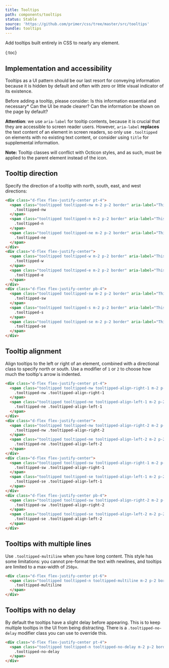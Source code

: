 ```yaml
---
title: Tooltips
path: components/tooltips
status: Stable
source: 'https://github.com/primer/css/tree/master/src/tooltips'
bundle: tooltips
---
```



Add tooltips built entirely in CSS to nearly any element.

{:toc}

## Implementation and accessibility

Tooltips as a UI pattern should be our last resort for conveying information because it is hidden by default and often with zero or little visual indicator of its existence.

Before adding a tooltip, please consider: Is this information essential and necessary* Can the UI be made clearer? Can the information be shown on the page by default?

**Attention**: we use `aria-label` for tooltip contents, because it is crucial that they are accessible to screen reader users. However, `aria-label` **replaces** the text content of an element in screen readers, so only use `.tooltipped` on elements with no existing text content, or consider using `title` for supplemental information.

**Note:** Tooltip classes will conflict with Octicon styles, and as such, must be applied to the parent element instead of the icon.

## Tooltip direction
Specify the direction of a tooltip with north, south, east, and west directions:

```html
<div class="d-flex flex-justify-center pt-4">
  <span class="tooltipped tooltipped-nw m-2 p-2 border" aria-label="This is the tooltip on the North West side.">
    .tooltipped-nw
  </span>
  <span class="tooltipped tooltipped-n m-2 p-2 border" aria-label="This is the tooltip on the North side.">
    .tooltipped-n
  </span>
  <span class="tooltipped tooltipped-ne m-2 p-2 border" aria-label="This is the tooltip on the North East side.">
    .tooltipped-ne
  </span>
</div>
<div class="d-flex flex-justify-center">
  <span class="tooltipped tooltipped-w m-2 p-2 border" aria-label="This is the tooltip on the West side.">
    .tooltipped-w
  </span>
  <span class="tooltipped tooltipped-e m-2 p-2 border" aria-label="This is the tooltip on the East side.">
    .tooltipped-e
  </span>
</div>
<div class="d-flex flex-justify-center pb-4">
  <span class="tooltipped tooltipped-sw m-2 p-2 border" aria-label="This is the tooltip on the South West side.">
    .tooltipped-sw
  </span>
  <span class="tooltipped tooltipped-s m-2 p-2 border" aria-label="This is the tooltip on the South side.">
    .tooltipped-s
  </span>
  <span class="tooltipped tooltipped-se m-2 p-2 border" aria-label="This is the tooltip on the South East side.">
    .tooltipped-se
  </span>
</div>
```

## Tooltip alignment
Align tooltips to the left or right of an element, combined with a directional class to specify north or south. Use a modifier of `1` or `2` to choose how much the tooltip's arrow is indented.

```html
<div class="d-flex flex-justify-center pt-4">
  <span class="tooltipped tooltipped-nw tooltipped-align-right-1 m-2 p-2 border" aria-label="Tooltipped NW and aligned right.">
    .tooltipped-nw .tooltipped-align-right-1
  </span>
  <span class="tooltipped tooltipped-ne tooltipped-align-left-1 m-2 p-2 border" aria-label="Tooltipped NE and aligned left.">
    .tooltipped-ne .tooltipped-align-left-1
  </span>
</div>
<div class="d-flex flex-justify-center">
  <span class="tooltipped tooltipped-nw tooltipped-align-right-2 m-2 p-2 border" aria-label="Tooltipped NW and aligned right.">
    .tooltipped-nw .tooltipped-align-right-2
  </span>
  <span class="tooltipped tooltipped-ne tooltipped-align-left-2 m-2 p-2 border" aria-label="Tooltipped NE and aligned left.">
    .tooltipped-ne .tooltipped-align-left-2
  </span>
</div>
<div class="d-flex flex-justify-center">
  <span class="tooltipped tooltipped-sw tooltipped-align-right-1 m-2 p-2 border" aria-label="Tooltipped SE and aligned right.">
    .tooltipped-sw .tooltipped-align-right-1
  </span>
  <span class="tooltipped tooltipped-se tooltipped-align-left-1 m-2 p-2 border" aria-label="Tooltipped SW and aligned left.">
    .tooltipped-se .tooltipped-align-left-1
  </span>
</div>
<div class="d-flex flex-justify-center pb-4">
  <span class="tooltipped tooltipped-sw tooltipped-align-right-2 m-2 p-2 border" aria-label="Tooltipped SE and aligned right.">
    .tooltipped-sw .tooltipped-align-right-2
  </span>
  <span class="tooltipped tooltipped-se tooltipped-align-left-2 m-2 p-2 border" aria-label="Tooltipped SW and aligned left.">
    .tooltipped-se .tooltipped-align-left-2
  </span>
</div>
```

## Tooltips with multiple lines
Use `.tooltipped-multiline` when you have long content. This style has some limitations: you cannot pre-format the text with newlines, and tooltips are limited to a max-width of `250px`.


```html
<div class="d-flex flex-justify-center pt-6">
  <span class="tooltipped tooltipped-n tooltipped-multiline m-2 p-2 border" aria-label="This is the tooltip with multiple lines. This is the tooltip with multiple lines.">
    .tooltipped-multiline
  </span>
</div>
```

## Tooltips with no delay

By default the tooltips have a slight delay before appearing. This is to keep multiple tooltips in the UI from being distracting. There is a `.tooltipped-no-delay` modifier class you can use to override this.

```html
<div class="d-flex flex-justify-center pt-4">
  <span class="tooltipped tooltipped-n tooltipped-no-delay m-2 p-2 border" aria-label="This is the tooltip on the no delay side.">
    .tooltipped-no-delay
  </span>
</div>
```
